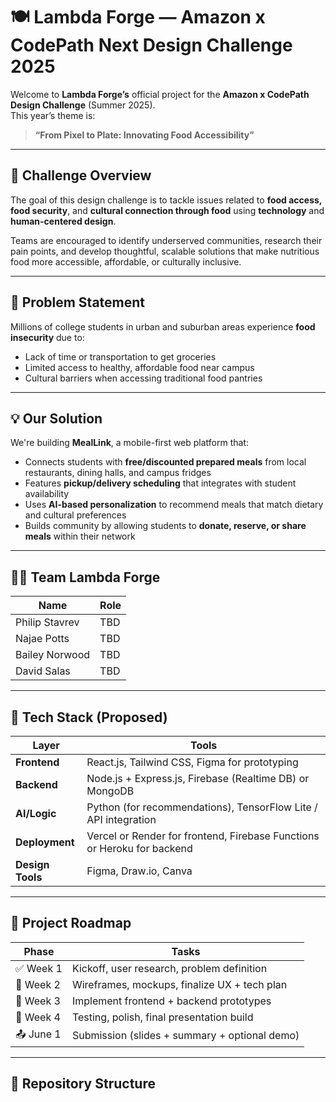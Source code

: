 # 🍽️ Lambda Forge — Amazon x CodePath Next Design Challenge 2025

Welcome to **Lambda Forge’s** official project for the **Amazon x CodePath Design Challenge** (Summer 2025).  
This year’s theme is:

> **“From Pixel to Plate: Innovating Food Accessibility”**

---

## 🧠 Challenge Overview
The goal of this design challenge is to tackle issues related to **food access, food security**, and **cultural connection through food** using **technology** and **human-centered design**.

Teams are encouraged to identify underserved communities, research their pain points, and develop thoughtful, scalable solutions that make nutritious food more accessible, affordable, or culturally inclusive.

---

## 🎯 Problem Statement

Millions of college students in urban and suburban areas experience **food insecurity** due to:
- Lack of time or transportation to get groceries
- Limited access to healthy, affordable food near campus
- Cultural barriers when accessing traditional food pantries

---

## 💡 Our Solution

We're building **MealLink**, a mobile-first web platform that:
- Connects students with **free/discounted prepared meals** from local restaurants, dining halls, and campus fridges  
- Features **pickup/delivery scheduling** that integrates with student availability  
- Uses **AI-based personalization** to recommend meals that match dietary and cultural preferences  
- Builds community by allowing students to **donate, reserve, or share meals** within their network

---

## 🧑‍💻 Team Lambda Forge

| Name | Role |
|------|------|
| Philip Stavrev | TBD |
| Najae Potts | TBD |
| Bailey Norwood | TBD |
| David Salas | TBD |

---

## 🔨 Tech Stack (Proposed)

| Layer | Tools |
|-------|-------|
| **Frontend** | React.js, Tailwind CSS, Figma for prototyping |
| **Backend** | Node.js + Express.js, Firebase (Realtime DB) or MongoDB |
| **AI/Logic** | Python (for recommendations), TensorFlow Lite / API integration |
| **Deployment** | Vercel or Render for frontend, Firebase Functions or Heroku for backend |
| **Design Tools** | Figma, Draw.io, Canva |

---

## 🧭 Project Roadmap

| Phase | Tasks |
|-------|-------|
| ✅ Week 1 | Kickoff, user research, problem definition |
| 🔄 Week 2 | Wireframes, mockups, finalize UX + tech plan |
| 🔄 Week 3 | Implement frontend + backend prototypes |
| 🔄 Week 4 | Testing, polish, final presentation build |
| 📤 June 1 | Submission (slides + summary + optional demo) |

---

## 📂 Repository Structure

